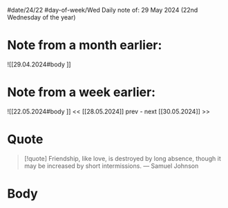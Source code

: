 
#date/24/22
#day-of-week/Wed
Daily note of: 29 May 2024 (22nd Wednesday of the year)

# Note from a month earlier:
![[29.04.2024#body ]]

# Note from a week earlier:
![[22.05.2024#body ]]
 << [[28.05.2024]] prev - next [[30.05.2024]] >>
# Quote

> [!quote] Friendship, like love, is destroyed by long absence, though it may be increased by short intermissions.
> — Samuel Johnson
# Body

